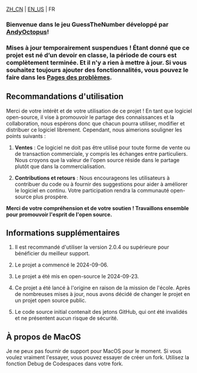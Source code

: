 [ZH_CN](https://github.com/AndyOctopus/GuessTheNumber/blob/main/README.md) | [EN_US](https://github.com/AndyOctopus/GuessTheNumber/blob/main/readme_translate/README_EN.md) | FR

### Bienvenue dans le jeu GuessTheNumber développé par [AndyOctopus](https://github.com/AndyOctopus)!

### Mises à jour temporairement suspendues ! Étant donné que ce projet est né d’un devoir en classe, la période de cours est complètement terminée. Et il n'y a rien à mettre à jour. Si vous souhaitez toujours ajouter des fonctionnalités, vous pouvez le faire dans les [Pages des problèmes](https://github.com/AndyOctopus/GuessTheNumber/issues).

## Recommandations d'utilisation

Merci de votre intérêt et de votre utilisation de ce projet ! En tant que logiciel open-source, il vise à promouvoir le partage des connaissances et la collaboration, nous espérons donc que chacun pourra utiliser, modifier et distribuer ce logiciel librement. Cependant, nous aimerions souligner les points suivants :

1. **Ventes** : Ce logiciel ne doit pas être utilisé pour toute forme de vente ou de transaction commerciale, y compris les échanges entre particuliers. Nous croyons que la valeur de l'open source réside dans le partage plutôt que dans la commercialisation.

2. **Contributions et retours** : Nous encourageons les utilisateurs à contribuer du code ou à fournir des suggestions pour aider à améliorer le logiciel en continu. Votre participation rendra la communauté open-source plus prospère.

**Merci de votre compréhension et de votre soutien ! Travaillons ensemble pour promouvoir l'esprit de l'open source.**

## Informations supplémentaires

1. Il est recommandé d'utiliser la version 2.0.4 ou supérieure pour bénéficier du meilleur support.

2. Le projet a commencé le 2024-09-06.

3. Le projet a été mis en open-source le 2024-09-23.

4. Ce projet a été lancé à l'origine en raison de la mission de l'école. Après de nombreuses mises à jour, nous avons décidé de changer le projet en un projet open source public.

5. Le code source initial contenait des jetons GitHub, qui ont été invalidés et ne présentent aucun risque de sécurité.

## À propos de MacOS

Je ne peux pas fournir de support pour MacOS pour le moment. Si vous voulez vraiment l'essayer, vous pouvez essayer de créer un fork. Utilisez la fonction Debug de Codespaces dans votre fork.
